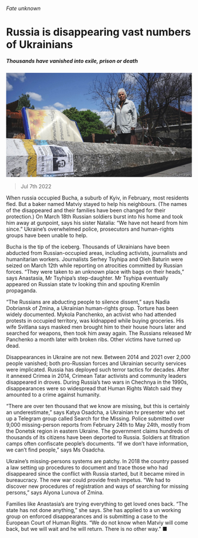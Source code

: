 ###### Fate unknown

# Russia is disappearing vast numbers of Ukrainians 

##### Thousands have vanished into exile, prison or death 

![image](images/20220709_EUP002.jpg) 

> Jul 7th 2022 

When russia occupied Bucha, a suburb of Kyiv, in February, most residents fled. But a baker named Matviy stayed to help his neighbours. (The names of the disappeared and their families have been changed for their protection.) On March 18th Russian soldiers burst into his home and took him away at gunpoint, says his sister Natalia: “We have not heard from him since.” Ukraine’s overwhelmed police, prosecutors and human-rights groups have been unable to help.

Bucha is the tip of the iceberg. Thousands of Ukrainians have been abducted from Russian-occupied areas, including activists, journalists and humanitarian workers. Journalists Serhey Tsyhipa and Oleh Baturin were seized on March 12th while reporting on atrocities committed by Russian forces. “They were taken to an unknown place with bags on their heads,” says Anastasia, Mr Tsyhipa’s step-daughter. Mr Tsyhipa eventually appeared on Russian state tv looking thin and spouting Kremlin propaganda.

“The Russians are abducting people to silence dissent,” says Nadia Dobriansk of Zmina, a Ukrainian human-rights group. Torture has been widely documented. Mykola Panchenko, an activist who had attended protests in occupied territory, was kidnapped while buying groceries. His wife Svitlana says masked men brought him to their house hours later and searched for weapons, then took him away again. The Russians released Mr Panchenko a month later with broken ribs. Other victims have turned up dead.

Disappearances in Ukraine are not new. Between 2014 and 2021 over 2,000 people vanished; both pro-Russian forces and Ukrainian security services were implicated. Russia has deployed such terror tactics for decades. After it annexed Crimea in 2014, Crimean Tatar activists and community leaders disappeared in droves. During Russia’s two wars in Chechnya in the 1990s, disappearances were so widespread that Human Rights Watch said they amounted to a crime against humanity.

“There are over ten thousand that we know are missing, but this is certainly an underestimate,” says Katya Osadcha, a Ukrainian tv presenter who set up a Telegram group called Search for the Missing. Police submitted over 9,000 missing-person reports from February 24th to May 24th, mostly from the Donetsk region in eastern Ukraine. The government claims hundreds of thousands of its citizens have been deported to Russia. Soldiers at filtration camps often confiscate people’s documents. “If we don’t have information, we can’t find people,” says Ms Osadcha.

Ukraine’s missing-persons systems are patchy. In 2018 the country passed a law setting up procedures to document and trace those who had disappeared since the conflict with Russia started, but it became mired in bureaucracy. The new war could provide fresh impetus. “We had to discover new procedures of registration and ways of searching for missing persons,” says Alyona Lunova of Zmina.

Families like Anastasia’s are trying everything to get loved ones back. “The state has not done anything,” she says. She has applied to a un working group on enforced disappearances and is submitting a case to the European Court of Human Rights. “We do not know when Matviy will come back, but we will wait and he will return. There is no other way.” ■


